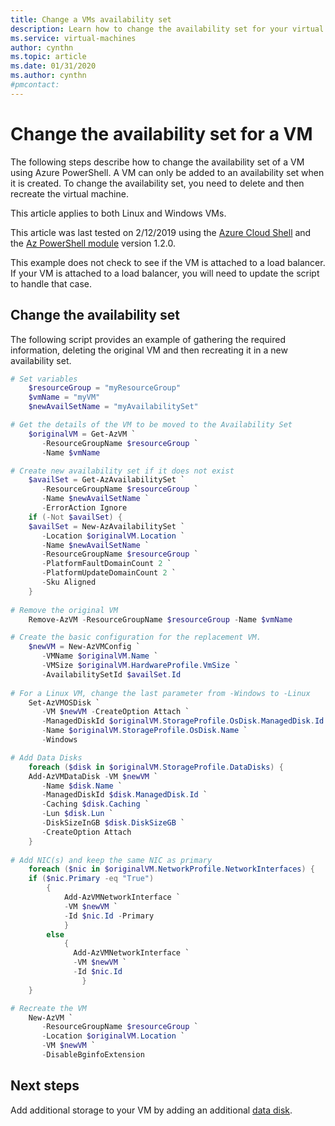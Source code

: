 ```yaml
---
title: Change a VMs availability set 
description: Learn how to change the availability set for your virtual machine using Azure PowerShell.
ms.service: virtual-machines
author: cynthn
ms.topic: article
ms.date: 01/31/2020
ms.author: cynthn
#pmcontact: 
---
```

# Change the availability set for a VM
The following steps describe how to change the availability set of a VM using Azure PowerShell. A VM can only be added to an availability set when it is created. To change the availability set, you need to delete and then recreate the virtual machine. 

This article applies to both Linux and Windows VMs.

This article was last tested on 2/12/2019 using the [Azure Cloud Shell](https://shell.azure.com/powershell) and the [Az PowerShell module](/powershell/azure/install-az-ps) version 1.2.0.

This example does not check to see if the VM is attached to a load balancer. If your VM is attached to a load balancer, you will need to update the script to handle that case. 


## Change the availability set 

The following script provides an example of gathering the required information, deleting the original VM and then recreating it in a new availability set.

```powershell
# Set variables
    $resourceGroup = "myResourceGroup"
    $vmName = "myVM"
    $newAvailSetName = "myAvailabilitySet"

# Get the details of the VM to be moved to the Availability Set
    $originalVM = Get-AzVM `
	   -ResourceGroupName $resourceGroup `
	   -Name $vmName

# Create new availability set if it does not exist
    $availSet = Get-AzAvailabilitySet `
	   -ResourceGroupName $resourceGroup `
	   -Name $newAvailSetName `
	   -ErrorAction Ignore
    if (-Not $availSet) {
    $availSet = New-AzAvailabilitySet `
	   -Location $originalVM.Location `
	   -Name $newAvailSetName `
	   -ResourceGroupName $resourceGroup `
	   -PlatformFaultDomainCount 2 `
	   -PlatformUpdateDomainCount 2 `
	   -Sku Aligned
    }
    
# Remove the original VM
    Remove-AzVM -ResourceGroupName $resourceGroup -Name $vmName    

# Create the basic configuration for the replacement VM. 
    $newVM = New-AzVMConfig `
	   -VMName $originalVM.Name `
	   -VMSize $originalVM.HardwareProfile.VmSize `
	   -AvailabilitySetId $availSet.Id
 
# For a Linux VM, change the last parameter from -Windows to -Linux 
    Set-AzVMOSDisk `
	   -VM $newVM -CreateOption Attach `
	   -ManagedDiskId $originalVM.StorageProfile.OsDisk.ManagedDisk.Id `
	   -Name $originalVM.StorageProfile.OsDisk.Name `
	   -Windows

# Add Data Disks
    foreach ($disk in $originalVM.StorageProfile.DataDisks) { 
    Add-AzVMDataDisk -VM $newVM `
	   -Name $disk.Name `
	   -ManagedDiskId $disk.ManagedDisk.Id `
	   -Caching $disk.Caching `
	   -Lun $disk.Lun `
	   -DiskSizeInGB $disk.DiskSizeGB `
	   -CreateOption Attach
    }
    
# Add NIC(s) and keep the same NIC as primary
	foreach ($nic in $originalVM.NetworkProfile.NetworkInterfaces) {	
	if ($nic.Primary -eq "True")
		{
    		Add-AzVMNetworkInterface `
       		-VM $newVM `
       		-Id $nic.Id -Primary
       		}
       	else
       		{
       		  Add-AzVMNetworkInterface `
      		  -VM $newVM `
      	 	  -Id $nic.Id 
                }
  	}

# Recreate the VM
    New-AzVM `
	   -ResourceGroupName $resourceGroup `
	   -Location $originalVM.Location `
	   -VM $newVM `
	   -DisableBginfoExtension
```

## Next steps

Add additional storage to your VM by adding an additional [data disk](attach-managed-disk-portal.md?toc=%2fazure%2fvirtual-machines%2fwindows%2ftoc.json).

